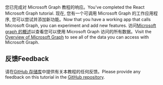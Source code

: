 <!-- markdownlint-disable MD002 MD041 -->

<span data-ttu-id="0cd1c-101">您已完成对 Microsoft Graph 教程的响应。</span><span class="sxs-lookup"><span data-stu-id="0cd1c-101">You've completed the React Microsoft Graph tutorial.</span></span> <span data-ttu-id="0cd1c-102">现在, 您有一个可调用 Microsoft Graph 的工作应用程序, 您可以尝试并添加新功能。</span><span class="sxs-lookup"><span data-stu-id="0cd1c-102">Now that you have a working app that calls Microsoft Graph, you can experiment and add new features.</span></span> <span data-ttu-id="0cd1c-103">访问[Microsoft graph 的概述](/graph/overview)以查看您可以使用 Microsoft Graph 访问的所有数据。</span><span class="sxs-lookup"><span data-stu-id="0cd1c-103">Visit the [Overview of Microsoft Graph](/graph/overview) to see all of the data you can access with Microsoft Graph.</span></span>

## <a name="feedback"></a><span data-ttu-id="0cd1c-104">反馈</span><span class="sxs-lookup"><span data-stu-id="0cd1c-104">Feedback</span></span>

<span data-ttu-id="0cd1c-105">请在[GitHub 存储库](https://github.com/microsoftgraph/msgraph-training-reactspa)中提供有关本教程的任何反馈。</span><span class="sxs-lookup"><span data-stu-id="0cd1c-105">Please provide any feedback on this tutorial in the [GitHub repository](https://github.com/microsoftgraph/msgraph-training-reactspa).</span></span>
